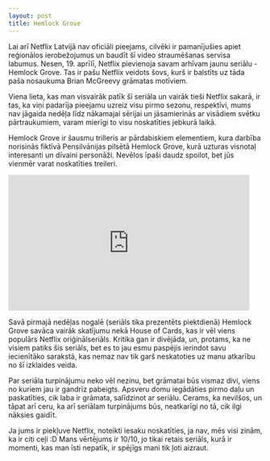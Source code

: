 ```yaml
---
layout: post
title: Hemlock Grove
---
```


Lai arī Netflix Latvijā nav oficiāli pieejams, cilvēki ir pamanījušies apiet reģionālos ierobežojumus un baudīt šī video straumēšanas servisa labumus. Nesen, 19. aprīlī, Netflix pievienoja savam arhīvam jaunu seriālu - Hemlock Grove. Tas ir pašu Netflix veidots šovs, kurš ir balstīts uz tāda paša nosaukuma Brian McGreevy grāmatas motīviem.

Viena lieta, kas man visvairāk patīk šī seriāla un vairāk tieši Netflix sakarā, ir tas, ka viņi padarīja pieejamu uzreiz visu pirmo sezonu, respektīvi, mums nav jāgaida nedēļa līdz nākamajai sērijai un jāsamierinās ar visādiem svētku pārtraukumiem, varam mierīgi to visu noskatīties jebkurā laikā.

Hemlock Grove ir šausmu trilleris ar pārdabiskiem elementiem, kura darbība norisinās fiktīvā Pensilvānijas pilsētā Hemlock Grove, kurā uzturas visnotaļ interesanti un dīvaini personāži. Nevēlos īpaši daudz spoilot, bet jūs vienmēr varat noskatīties treileri.

<iframe width="478" height="269" src="http://www.youtube.com/embed/rlZUsPcChgI" frameborder="0" allowfullscreen></iframe>

Savā pirmajā nedēļas nogalē (seriāls tika prezentēts piektdienā) Hemlock Grove savāca vairāk skatījumu nekā House of Cards, kas ir vēl viens populārs Netflix oriģinālseriāls. Kritika gan ir divējāda, un, protams, ka ne visiem patiks šis seriāls, bet es to jau esmu paspējis ierindot savu iecienītāko sarakstā, kas nemaz nav tik garš neskatoties uz manu atkarību no šī izklaides veida.

Par seriāla turpinājumu neko vēl nezinu, bet grāmatai būs vismaz divi, viens no kuriem jau ir gandrīz pabeigts. Apsveru domu iegādāties pirmo daļu un paskatīties, cik laba ir grāmata, salīdzinot ar seriālu. Cerams, ka nevilšos, un tāpat arī ceru, ka arī seriālam turpinājums būs, neatkarīgi no tā, cik ilgi nāksies gaidīt.

Ja jums ir piekļuve Netflix, noteikti iesaku noskatīties, ja nav, mēs visi zinām, ka ir citi ceļi :D Mans vērtējums ir 10/10, jo tikai retais seriāls, kurā ir momenti, kas man īsti nepatīk, ir spējīgs mani tik ļoti aizraut.